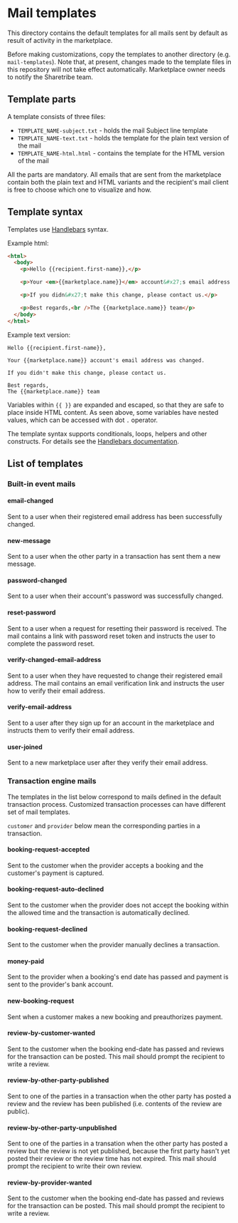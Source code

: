 # Mail templates

This directory contains the default templates for all mails sent by default as
result of activity in the marketplace.

Before making customizations, copy the templates to another directory (e.g.
`mail-templates`). Note that, at present, changes made to the template files in
this repository will not take effect automatically. Marketplace owner needs to
notify the Sharetribe team.

## Template parts

A template consists of three files:

* `TEMPLATE_NAME-subject.txt` - holds the mail Subject line template
* `TEMPLATE_NAME-text.txt` - holds the template for the plain text version of the mail
* `TEMPLATE_NAME-html.html` - contains the template for the HTML version of the mail

All the parts are mandatory. All emails that are sent from the marketplace
contain both the plain text and HTML variants and the recipient's mail client is
free to choose which one to visualize and how.

## Template syntax

Templates use [Handlebars](http://handlebarsjs.com/) syntax.

Example html:

```html
<html>
  <body>
    <p>Hello {{recipient.first-name}},</p>

    <p>Your <em>{{marketplace.name}}</em> account&#x27;s email address was changed.</p>

    <p>If you didn&#x27;t make this change, please contact us.</p>

    <p>Best regards,<br />The {{marketplace.name}} team</p>
  </body>
</html>
```

Example text version:

```
Hello {{recipient.first-name}},

Your {{marketplace.name}} account's email address was changed.

If you didn't make this change, please contact us.

Best regards,
The {{marketplace.name}} team
```

Variables within `{{ }}` are expanded and escaped, so that they are safe to
place inside HTML content. As seen above, some variables have nested values,
which can be accessed with dot `.` operator.

The template syntax supports conditionals, loops, helpers and other constructs.
For details see the [Handlebars documentation](http://handlebarsjs.com/).

## List of templates

### Built-in event mails

#### email-changed

Sent to a user when their registered email address has been successfully
changed.

#### new-message

Sent to a user when the other party in a transaction has sent them a new
message.

#### password-changed

Sent to a user when their account's password was successfully changed.

#### reset-password

Sent to a user when a request for resetting their password is received. The mail
contains a link with password reset token and instructs the user to complete the
password reset.

#### verify-changed-email-address

Sent to a user when they have requested to change their registered email
address. The mail contains an email verification link and instructs the user how
to verify their email address.

#### verify-email-address

Sent to a user after they sign up for an account in the marketplace and
instructs them to verify their email address.

#### user-joined

Sent to a new marketplace user after they verify their email address.

### Transaction engine mails

The templates in the list below correspond to mails defined in the default
transaction process. Customized transaction processes can have different set of
mail templates.

`customer` and `provider` below mean the corresponding parties in a transaction.

#### booking-request-accepted

Sent to the customer when the provider accepts a booking and the customer's
payment is captured.

#### booking-request-auto-declined

Sent to the customer when the provider does not accept the booking within the
allowed time and the transaction is automatically declined.

#### booking-request-declined

Sent to the customer when the provider manually declines a transaction.

#### money-paid

Sent to the provider when a booking's end date has passed and payment is sent to
the provider's bank account.

#### new-booking-request

Sent when a customer makes a new booking and preauthorizes payment.

#### review-by-customer-wanted

Sent to the customer when the booking end-date has passed and reviews for the
transaction can be posted. This mail should prompt the recipient to write a
review.

#### review-by-other-party-published

Sent to one of the parties in a transaction when the other party has posted a
review and the review has been published (i.e. contents of the review are
public).

#### review-by-other-party-unpublished

Sent to one of the parties in a transation when the other party has posted a
review but the review is not yet published, because the first party hasn't yet
posted their review or the review time has not expired. This mail should prompt
the recipient to write their own review.

#### review-by-provider-wanted

Sent to the customer when the booking end-date has passed and reviews for the
transaction can be posted. This mail should prompt the recipient to write a
review.
